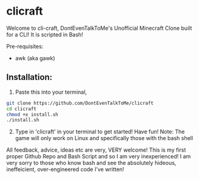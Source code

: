# clicraft
Welcome to cli-craft, DontEvenTalkToMe's Unofficial Minecraft Clone built for a CLI! It is scripted in Bash!

Pre-requisites:
  - awk (aka gawk)

## Installation:

1. Paste this into your terminal,
```sh
git clone https://github.com/DontEvenTalkToMe/clicraft
cd clicraft
chmod +x install.sh
./install.sh
```
2. Type in 'clicraft' in your terminal to get started! Have fun!
Note: The game will only work on Linux and specifically those with the bash shell

All feedback, advice, ideas etc are very, VERY welcome! This is my first proper Github Repo and Bash Script and so I am very inexperienced! I am very sorry to those who know bash and see the absolutely hideous, ineffeicient, over-engineered code I've written!
